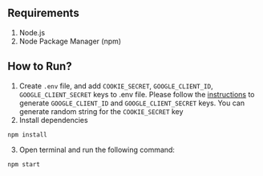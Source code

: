 ## **Requirements**
1. Node.js
2. Node Package Manager (npm)

## **How to Run?**
1. Create `.env` file, and add `COOKIE_SECRET`, `GOOGLE_CLIENT_ID`, `GOOGLE_CLIENT_SECRET` keys to .env file. Please follow the [instructions](https://www.passportjs.org/tutorials/google/register) to generate `GOOGLE_CLIENT_ID` and `GOOGLE_CLIENT_SECRET` keys. You can generate random string for the `COOKIE_SECRET` key
2. Install dependencies
```
npm install
```
3. Open terminal and run the following command:
```
npm start
```

